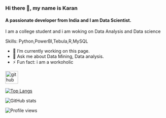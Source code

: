 ### Hi there 👋, my name is Karan
#### A passionate developer from India and I am Data Scientist.
I am a college student and i am woking on Data Analysis and Data science

Skills: Python,PowerBI,Tebula,R,MySQL

- 🔭 I’m currently working on this page. 
- 💬 Ask me about Data Mining, Data analysis. 
- ⚡ Fun fact: i am a workoholic 


[<img src='https://cdn.jsdelivr.net/npm/simple-icons@3.0.1/icons/github.svg' alt='github' height='40'>](https://github.com/kd4201)  

[![Top Langs](https://github-readme-stats.vercel.app/api/top-langs/?username=kd4201)](https://github.com/anuraghazra/github-readme-stats)

![GitHub stats](https://github-readme-stats.vercel.app/api?username=kd4201&show_icons=true)  

![Profile views](https://gpvc.arturio.dev/kd4201)  
